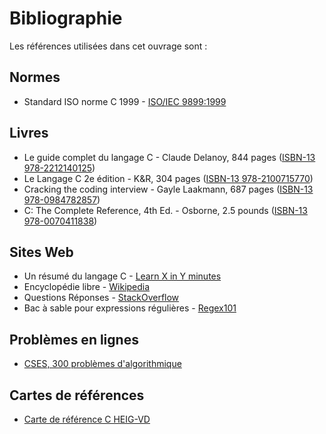 # Bibliographie

Les références utilisées dans cet ouvrage sont :

## Normes

- Standard ISO norme C 1999 - [ISO/IEC 9899:1999](https://www.iso.org/standard/74528.html)

## Livres

- Le guide complet du langage C - Claude Delanoy, 844 pages ([ISBN-13 978-2212140125](https://isbnsearch.org/isbn/9782212140125))
- Le Langage C 2e édition - K&R, 304 pages ([ISBN-13 978-2100715770](https://isbnsearch.org/isbn/9782100715770))
- Cracking the coding interview - Gayle Laakmann, 687 pages ([ISBN-13 978-0984782857](https://isbnsearch.org/isbn/9780984782857))
- C: The Complete Reference, 4th Ed. - Osborne, 2.5 pounds ([ISBN-13 978-0070411838](https://isbnsearch.org/isbn/9780070411838))

## Sites Web

- Un résumé du langage C - [Learn X in Y minutes](https://learnxinyminutes.com/docs/fr-fr/c-fr/)
- Encyclopédie libre - [Wikipedia](https://www.wikipedia.org)
- Questions Réponses - [StackOverflow](https://stackoverflow.com)
- Bac à sable pour expressions régulières - [Regex101](https://regex101.com)

## Problèmes en lignes

- [CSES, 300 problèmes d'algorithmique](https://cses.fi/problemset)

## Cartes de références

- [Carte de référence C HEIG-VD](https://github.com/heig-vd-tin/refcard/releases/latest/download/refcard.pdf)